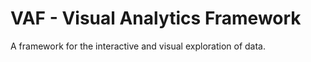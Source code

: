 VAF - Visual Analytics Framework
================================
A framework for the interactive and visual exploration of data.
